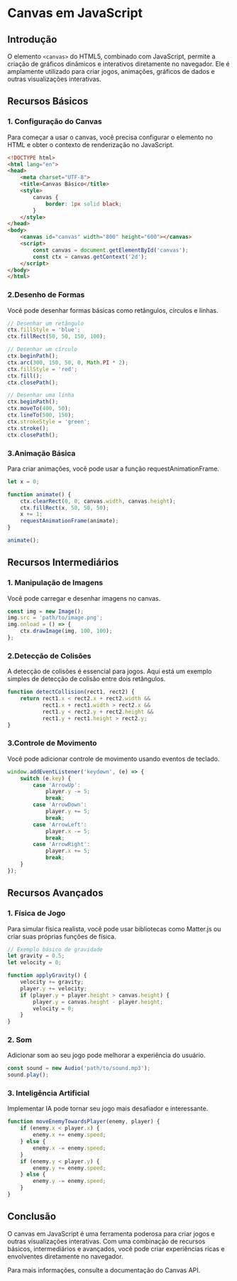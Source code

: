 # Canvas em JavaScript

## Introdução

O elemento `<canvas>` do HTML5, combinado com JavaScript, permite a criação de gráficos dinâmicos e interativos diretamente no navegador. Ele é amplamente utilizado para criar jogos, animações, gráficos de dados e outras visualizações interativas.

## Recursos Básicos

### 1. Configuração do Canvas

Para começar a usar o canvas, você precisa configurar o elemento no HTML e obter o contexto de renderização no JavaScript.

```html
<!DOCTYPE html>
<html lang="en">
<head>
    <meta charset="UTF-8">
    <title>Canvas Básico</title>
    <style>
        canvas {
            border: 1px solid black;
        }
    </style>
</head>
<body>
    <canvas id="canvas" width="800" height="600"></canvas>
    <script>
        const canvas = document.getElementById('canvas');
        const ctx = canvas.getContext('2d');
    </script>
</body>
</html>
```

### 2.Desenho de Formas
Você pode desenhar formas básicas como retângulos, círculos e linhas.

``` javascript
// Desenhar um retângulo
ctx.fillStyle = 'blue';
ctx.fillRect(50, 50, 150, 100);

// Desenhar um círculo
ctx.beginPath();
ctx.arc(300, 150, 50, 0, Math.PI * 2);
ctx.fillStyle = 'red';
ctx.fill();
ctx.closePath();

// Desenhar uma linha
ctx.beginPath();
ctx.moveTo(400, 50);
ctx.lineTo(500, 150);
ctx.strokeStyle = 'green';
ctx.stroke();
ctx.closePath();
```

### 3.Animação Básica
Para criar animações, você pode usar a função requestAnimationFrame.

``` javascript
let x = 0;

function animate() {
    ctx.clearRect(0, 0, canvas.width, canvas.height);
    ctx.fillRect(x, 50, 50, 50);
    x += 1;
    requestAnimationFrame(animate);
}

animate();
```

## Recursos Intermediários
### 1. Manipulação de Imagens
Você pode carregar e desenhar imagens no canvas.

``` javascript
const img = new Image();
img.src = 'path/to/image.png';
img.onload = () => {
    ctx.drawImage(img, 100, 100);
};
```

### 2.Detecção de Colisões
A detecção de colisões é essencial para jogos. Aqui está um exemplo simples de detecção de colisão entre dois retângulos.

``` javascript
function detectCollision(rect1, rect2) {
    return rect1.x < rect2.x + rect2.width &&
           rect1.x + rect1.width > rect2.x &&
           rect1.y < rect2.y + rect2.height &&
           rect1.y + rect1.height > rect2.y;
}
```

### 3.Controle de Movimento
Você pode adicionar controle de movimento usando eventos de teclado.

``` javascript
window.addEventListener('keydown', (e) => {
    switch (e.key) {
        case 'ArrowUp':
            player.y -= 5;
            break;
        case 'ArrowDown':
            player.y += 5;
            break;
        case 'ArrowLeft':
            player.x -= 5;
            break;
        case 'ArrowRight':
            player.x += 5;
            break;
    }
});
```

## Recursos Avançados
### 1. Física de Jogo
Para simular física realista, você pode usar bibliotecas como Matter.js ou criar suas próprias funções de física.

``` javascript
// Exemplo básico de gravidade
let gravity = 0.5;
let velocity = 0;

function applyGravity() {
    velocity += gravity;
    player.y += velocity;
    if (player.y + player.height > canvas.height) {
        player.y = canvas.height - player.height;
        velocity = 0;
    }
}
```

### 2. Som
Adicionar som ao seu jogo pode melhorar a experiência do usuário.

``` javascript
const sound = new Audio('path/to/sound.mp3');
sound.play();
```

### 3. Inteligência Artificial
Implementar IA pode tornar seu jogo mais desafiador e interessante.

``` javascript
function moveEnemyTowardsPlayer(enemy, player) {
    if (enemy.x < player.x) {
        enemy.x += enemy.speed;
    } else {
        enemy.x -= enemy.speed;
    }
    if (enemy.y < player.y) {
        enemy.y += enemy.speed;
    } else {
        enemy.y -= enemy.speed;
    }
}
```

## Conclusão
O canvas em JavaScript é uma ferramenta poderosa para criar jogos e outras visualizações interativas. Com uma combinação de recursos básicos, intermediários e avançados, você pode criar experiências ricas e envolventes diretamente no navegador.

Para mais informações, consulte a documentação do Canvas API.